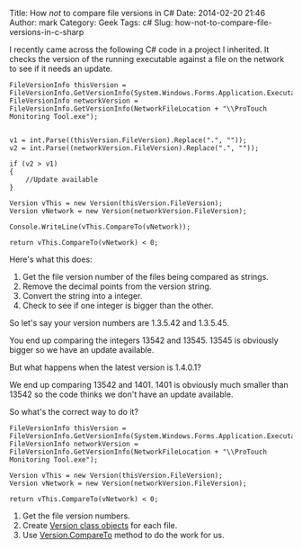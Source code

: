 Title: How _not_ to compare file versions in C#
Date: 2014-02-20 21:46
Author: mark
Category: Geek
Tags: c#
Slug: how-not-to-compare-file-versions-in-c-sharp

I recently came across the following C# code in a project I inherited. It checks the version of the running executable against a file on the network to see if it needs an update.

    FileVersionInfo thisVersion = FileVersionInfo.GetVersionInfo(System.Windows.Forms.Application.ExecutablePath);
    FileVersionInfo networkVersion = FileVersionInfo.GetVersionInfo(NetworkFileLocation + "\\ProTouch Monitoring Tool.exe");

    
    v1 = int.Parse((thisVersion.FileVersion).Replace(".", ""));
    v2 = int.Parse((networkVersion.FileVersion).Replace(".", ""));
    
    if (v2 > v1)
    {
        //Update available
    }

    Version vThis = new Version(thisVersion.FileVersion);
    Version vNetwork = new Version(networkVersion.FileVersion);
    
    Console.WriteLine(vThis.CompareTo(vNetwork));
    
    return vThis.CompareTo(vNetwork) < 0;

Here's what this does:

1. Get the file version number of the files being compared as strings.
2. Remove the decimal points from the version string.
3. Convert the string into a integer.
4. Check to see if one integer is bigger than the other.

So let's say your version numbers are 1.3.5.42 and 1.3.5.45.

You end up comparing the integers 13542 and 13545. 13545 is obviously bigger so we have an update available.

But what happens when the latest version is 1.4.0.1?

We end up comparing 13542 and 1401. 1401 is obviously much smaller than 13542 so the code thinks we don't have an update available.

So what's the correct way to do it?

    FileVersionInfo thisVersion = FileVersionInfo.GetVersionInfo(System.Windows.Forms.Application.ExecutablePath);
    FileVersionInfo networkVersion = FileVersionInfo.GetVersionInfo(NetworkFileLocation + "\\ProTouch Monitoring Tool.exe");
    
    Version vThis = new Version(thisVersion.FileVersion);
    Version vNetwork = new Version(networkVersion.FileVersion);
    
    return vThis.CompareTo(vNetwork) < 0;

1. Get the file version numbers.
2. Create [Version class objects](http://msdn.microsoft.com/en-us/library/System.Version(v=vs.110).aspx) for each file.
3. Use [Version.CompareTo](http://msdn.microsoft.com/en-us/library/a5ts8tb6(v=vs.110).aspx) method to do the work for us.
